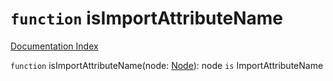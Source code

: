 # `function` isImportAttributeName

[Documentation Index](../README.md)

`function` isImportAttributeName(node: [Node](../interface.Node/README.md)): node `is` ImportAttributeName

